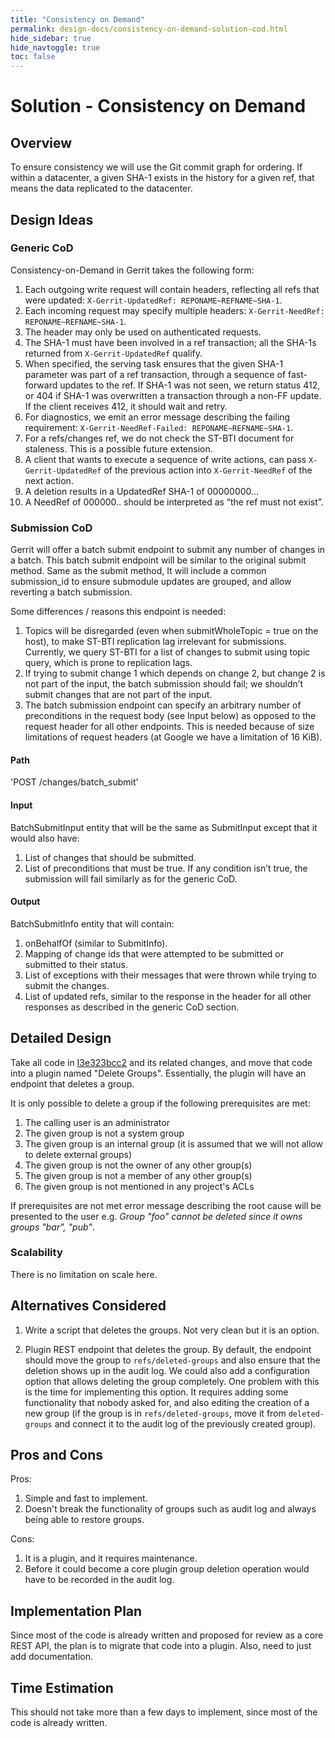 ```yaml
---
title: "Consistency on Demand"
permalink: design-docs/consistency-on-demand-solution-cod.html
hide_sidebar: true
hide_navtoggle: true
toc: false
---
```


# Solution - Consistency on Demand

## <a id="overview"> Overview

To ensure consistency we will use the Git commit graph for ordering.
If within a datacenter, a given SHA-1 exists in the history for a given ref,
that means the data replicated to the datacenter.

## <a id="detailed-ideas"> Design Ideas

### <a id="generic-cod"> Generic CoD
Consistency-on-Demand in Gerrit takes the following form:
1. Each outgoing write request will contain headers, reflecting all refs that
were updated: `X-Gerrit-UpdatedRef: REPONAME~REFNAME~SHA-1`.
1. Each incoming request may specify multiple headers:
`X-Gerrit-NeedRef: REPONAME~REFNAME~SHA-1`.
1. The header may only be used on authenticated requests.
1. The SHA-1 must have been involved in a ref transaction; all the SHA-1s
returned from `X-Gerrit-UpdatedRef` qualify.
1. When specified, the serving task ensures that the given SHA-1 parameter was
part of a ref transaction, through a sequence of fast-forward updates to the
ref. If SHA-1 was not seen, we return status 412, or 404 if SHA-1 was
overwritten a transaction through a non-FF update. If the client receives 412,
it should wait and retry.
1. For diagnostics, we emit an error message describing the failing requirement:
`X-Gerrit-NeedRef-Failed: REPONAME~REFNAME~SHA-1`.
1. For a refs/changes ref, we do not check the ST-BTI document for staleness.
This is a possible future extension.
1.  A client that wants to execute a sequence of write actions, can pass
`X-Gerrit-UpdatedRef` of the previous action into `X-Gerrit-NeedRef` of the next
action.
1. A deletion results in a UpdatedRef SHA-1 of 00000000...
1. A NeedRef of 000000.. should be interpreted as “the ref must not exist”.

### <a id="submission-cod"> Submission CoD

Gerrit will offer a batch submit endpoint to submit any number of changes in a
batch.
This batch submit endpoint will be similar to the original submit method.
Same as the submit method, It will include a common submission_id to ensure
submodule updates are grouped, and allow reverting a batch submission.

Some differences / reasons this endpoint is needed:
1. Topics will be disregarded (even when submitWholeTopic = true on the host),
to make ST-BTI replication lag irrelevant for submissions. Currently, we query
ST-BTI for a list of changes to submit using topic query, which is prone to
replication lags.
1. If trying to submit change 1 which depends on change 2, but change 2 is not
part of the input, the batch submission should fail; we shouldn’t submit changes
that are not part of the input.
1. The batch submission endpoint can specify an arbitrary number of
preconditions in the request body (see Input below) as opposed to the request
header for all other endpoints. This is needed because of size limitations of
request headers (at Google we have a limitation of 16 KiB).

#### <a id="submission-cod-path"> Path
'POST /changes/batch_submit'

#### <a id="submission-cod-input"> Input
BatchSubmitInput entity that will be the same as SubmitInput except that it
would also have:
1. List of changes that should be submitted.
1. List of preconditions that must be true. If any condition isn’t true, the
submission will fail similarly as for the generic CoD.

#### <a id="submission-cod-output"> Output
BatchSubmitInfo entity that will contain:
1. onBehalfOf (similar to SubmitInfo).
1. Mapping of change ids that were attempted to be submitted or submitted to
their status.
1. List of exceptions with their messages that were thrown while trying to
submit the changes.
1. List of updated refs, similar to the response in the header for all other
responses as described in the generic CoD section.


## <a id="detailed-design"> Detailed Design

Take all code in [I3e323bcc2](https://gerrit-review.googlesource.com/c/gerrit/+/245329)
and its related changes, and move that code into a plugin named "Delete Groups".
Essentially, the plugin will have an endpoint that deletes a group.

It is only possible to delete a group if the following prerequisites are met:

1. The calling user is an administrator
1. The given group is not a system group
1. The given group is an internal group (it is assumed that we will not allow
to delete external groups)
1. The given group is not the owner of any other group(s)
1. The given group is not a member of any other group(s)
1. The given group is not mentioned in any project's ACLs

If prerequisites are not met error message describing the root cause will be
presented to the user e.g. _Group "foo" cannot be deleted since it owns groups
"bar", "pub"_.

### <a id="scalability"> Scalability

There is no limitation on scale here.

## <a id="alternatives-considered"> Alternatives Considered

1. Write a script that deletes the groups. Not very clean but it is an option.

1. Plugin REST endpoint that deletes the group. By default, the endpoint should
move the group to `refs/deleted-groups` and also ensure that the deletion
shows up in the audit log. We could also add a configuration option that allows
deleting the group completely. One problem with this is the time for implementing this
option. It requires adding some functionality that nobody asked for, and also editing the
creation of a new group (if the group is in `refs/deleted-groups`, move it from
`deleted-groups` and connect it to the audit log of the previously created group).

## <a id="pros-and-cons"> Pros and Cons

Pros:

1. Simple and fast to implement.
1. Doesn't break the functionality of groups such as audit log and always being
able to restore groups.

Cons:

1. It is a plugin, and it requires maintenance.
1. Before it could become a core plugin group deletion operation would have to
be recorded in the audit log.

## <a id="implementation-plan"> Implementation Plan

Since most of the code is already written and proposed for review as a core REST
API, the plan is to migrate that code into a plugin. Also, need to just add documentation.

## <a id="time-estimation"> Time Estimation

This should not take more than a few days to implement, since most of the code is
already written.
